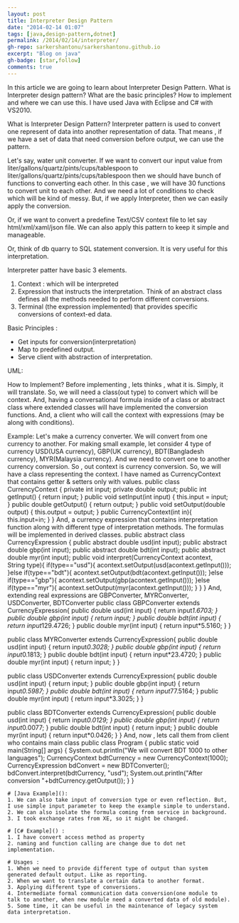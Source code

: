 ```yaml
---
layout: post
title: Interpreter Design Pattern
date: "2014-02-14 01:07"
tags: [java,design-pattern,dotnet]
permalink: /2014/02/14/interpreter/
gh-repo: sarkershantonu/sarkershantonu.github.io
excerpt: "Blog on java"
gh-badge: [star,follow]
comments: true
---
```

In this article we are going to learn about Interpreter Design Pattern. What is Interpreter design pattern? What are the basic principles? How to implement and where we can use this.
I have used Java with Eclipse and C# with VS2010.

What is Interpreter Design Pattern?
Interpreter pattern is used to convert one represent of data into another representation of data. That means , if we have a set of data that need conversion before output, we can use the pattern.

Let's say, water unit converter. If we want to convert our input value from liter/gallons/quartz/pints/cups/tablespoon to liter/gallons/quartz/pints/cups/tablespoon then we should have bunch of functions to converting each other. In this case , we will have 30 functions to convert unit to each other. And we need a lot of conditions to check which will be kind of messy. But, if we apply Interpreter, then we can easily apply the conversion. 

Or, if we want to convert a predefine Text/CSV context file to let say html/xml/xaml/json file. We can also apply this pattern to keep it simple and manageable.

Or, think of db quarry to SQL statement conversion. It is very useful for this interpretation.

Interpreter patter have basic 3 elements. 
1. Context : which will be interpreted
2. Expression that instructs the interpretation. Think of an abstract class defines all the methods needed to perform different conversions.
3. Terminal (the expression implemented) that provides specific conversions of context-ed data.  

Basic Principles :
- Get inputs for conversion(interpretation)
- Map to predefined output.
- Serve client with abstraction of interpretation.  

UML:


How to Implement?
Before implementing , lets thinks , what it is. Simply, it will translate. So, we will need a class(out type) to convert which will be context.
And, having a conversational formula inside of a class or abstract class where extended classes will have implemented the conversion functions.
And, a client who will call the context with expressions (may be along with conditions).

Example: Let's make a currency converter. We will convert from one currency to another. For making small example, let consider 4 type of currency USD(USA currency), GBP(UK currency), BDT(Bangladesh currency), MYR(Malaysia currency). And we need to convert one to another currency conversion. So , out context is currency conversion. So, we will have a class representing the context. I have named as CurrencyContext that contains getter & setters only with values.
public class CurrencyContext {
    private int input;
    private double output;
    public int getInput() {
        return input;
    }
    public void setInput(int input) {
        this.input = input;
    }
    public double getOutput() {
        return output;
    }
    public void setOutput(double output) {
        this.output = output;
    }
    public CurrencyContext(int in){
        this.input=in;
    }
}
And, a currency expression that contains interpretation function along with different type of interpretation methods. The formulas will be implemented in derived classes.
public abstract class CurrencyExpression {
    public abstract double usd(int input);
    public abstract double gbp(int input);
    public abstract double bdt(int input);
    public abstract double myr(int input);
    public void interpret(CurrencyContext acontext, String type){
        if(type=="usd"){
            acontext.setOutput(usd(acontext.getInput()));
        }else if(type=="bdt"){
            acontext.setOutput(bdt(acontext.getInput()));
        }else if(type=="gbp"){
            acontext.setOutput(gbp(acontext.getInput()));
        }else if(type=="myr"){
            acontext.setOutput(myr(acontext.getInput()));
        }
    }
}
And, extending real expressions are GBPConverter, MYRConverter, USDConverter, BDTConverter
public class GBPConverter extends CurrencyExpression{
    public double usd(int input) {
        return input*1.6703;
    }
    public double gbp(int input) {
        return input;
    }
    public double bdt(int input) {
        return input*129.4726;
    }
    public double myr(int input) {
        return input*5.5160;
    }
}
 
public class MYRConverter extends CurrencyExpression{
    public double usd(int input) {
        return input*0.3028;
    }
    public double gbp(int input) {
        return input*0.1813;
    }
    public double bdt(int input) {
        return input*23.4720;
    }
    public double myr(int input) {
        return input;
    }
}
 
public class USDConverter extends CurrencyExpression{
    public double usd(int input) {
        return input;
    }
    public double gbp(int input) {
        return input*0.5987;
    }
    public double bdt(int input) {
        return input*77.5164;
    }
    public double myr(int input) {
        return input*3.3025;
    }
}
 
public class BDTConverter extends CurrencyExpression{
    public double usd(int input) {
        return input*0.0129;
    }
    public double gbp(int input) {
        return input*0.0077;
    }
    public double bdt(int input) {
        return input;
    }
    public double myr(int input) {
        return input*0.0426;
    }
}
And, now , lets call them from client who contains main class
public class Program {
    public static void main(String[] args) {
        System.out.println("We will convert BDT 1000 to other languages");
        CurrencyContext bdtCurrency = new CurrencyContext(1000);
        CurrencyExpression bdConvert = new BDTConverter();
        bdConvert.interpret(bdtCurrency, "usd"); 
        System.out.println("After conversion "+bdtCurrency.getOutput());
    }
}
```
# [Java Example]():
1. We can also take input of conversion type or even reflection. But, I use simple input parameter to keep the example simple to understand.
2. We can also isolate the formula coming from service in background.
3. I took exchange rates from XE, so it might be changed. 

# [C# Example]() :
1. I have convert access method as property
2. naming and function calling are change due to dot net implementation.

# Usages :
1. When we need to provide different type of output than system generated default output. Like as reporting.
2. When we want to translate a certain data to another format.
3. Applying different type of conversions.
4. Intermediate formal communication data conversion(one module to talk to another, when new module need a converted data of old module). 
5. Some time, it can be useful in the maintenance of legacy system data interpretation. 

